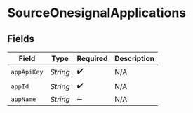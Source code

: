 # SourceOnesignalApplications


## Fields

| Field              | Type               | Required           | Description        |
| ------------------ | ------------------ | ------------------ | ------------------ |
| `appApiKey`        | *String*           | :heavy_check_mark: | N/A                |
| `appId`            | *String*           | :heavy_check_mark: | N/A                |
| `appName`          | *String*           | :heavy_minus_sign: | N/A                |